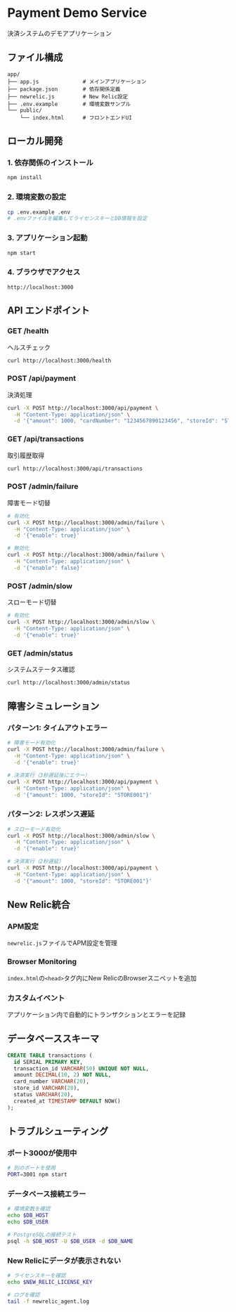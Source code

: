 # Payment Demo Service

決済システムのデモアプリケーション

## ファイル構成

```
app/
├── app.js              # メインアプリケーション
├── package.json        # 依存関係定義
├── newrelic.js         # New Relic設定
├── .env.example        # 環境変数サンプル
└── public/
    └── index.html      # フロントエンドUI
```

## ローカル開発

### 1. 依存関係のインストール
```bash
npm install
```

### 2. 環境変数の設定
```bash
cp .env.example .env
# .envファイルを編集してライセンスキーとDB情報を設定
```

### 3. アプリケーション起動
```bash
npm start
```

### 4. ブラウザでアクセス
```
http://localhost:3000
```

## API エンドポイント

### GET /health
ヘルスチェック
```bash
curl http://localhost:3000/health
```

### POST /api/payment
決済処理
```bash
curl -X POST http://localhost:3000/api/payment \
  -H "Content-Type: application/json" \
  -d '{"amount": 1000, "cardNumber": "1234567890123456", "storeId": "STORE001"}'
```

### GET /api/transactions
取引履歴取得
```bash
curl http://localhost:3000/api/transactions
```

### POST /admin/failure
障害モード切替
```bash
# 有効化
curl -X POST http://localhost:3000/admin/failure \
  -H "Content-Type: application/json" \
  -d '{"enable": true}'

# 無効化
curl -X POST http://localhost:3000/admin/failure \
  -H "Content-Type: application/json" \
  -d '{"enable": false}'
```

### POST /admin/slow
スローモード切替
```bash
# 有効化
curl -X POST http://localhost:3000/admin/slow \
  -H "Content-Type: application/json" \
  -d '{"enable": true}'
```

### GET /admin/status
システムステータス確認
```bash
curl http://localhost:3000/admin/status
```

## 障害シミュレーション

### パターン1: タイムアウトエラー
```bash
# 障害モード有効化
curl -X POST http://localhost:3000/admin/failure \
  -H "Content-Type: application/json" \
  -d '{"enable": true}'

# 決済実行（3秒遅延後にエラー）
curl -X POST http://localhost:3000/api/payment \
  -H "Content-Type: application/json" \
  -d '{"amount": 1000, "storeId": "STORE001"}'
```

### パターン2: レスポンス遅延
```bash
# スローモード有効化
curl -X POST http://localhost:3000/admin/slow \
  -H "Content-Type: application/json" \
  -d '{"enable": true}'

# 決済実行（2秒遅延）
curl -X POST http://localhost:3000/api/payment \
  -H "Content-Type: application/json" \
  -d '{"amount": 1000, "storeId": "STORE001"}'
```

## New Relic統合

### APM設定
`newrelic.js`ファイルでAPM設定を管理

### Browser Monitoring
`index.html`の`<head>`タグ内にNew RelicのBrowserスニペットを追加

### カスタムイベント
アプリケーション内で自動的にトランザクションとエラーを記録

## データベーススキーマ

```sql
CREATE TABLE transactions (
  id SERIAL PRIMARY KEY,
  transaction_id VARCHAR(50) UNIQUE NOT NULL,
  amount DECIMAL(10, 2) NOT NULL,
  card_number VARCHAR(20),
  store_id VARCHAR(20),
  status VARCHAR(20),
  created_at TIMESTAMP DEFAULT NOW()
);
```

## トラブルシューティング

### ポート3000が使用中
```bash
# 別のポートを使用
PORT=3001 npm start
```

### データベース接続エラー
```bash
# 環境変数を確認
echo $DB_HOST
echo $DB_USER

# PostgreSQLの接続テスト
psql -h $DB_HOST -U $DB_USER -d $DB_NAME
```

### New Relicにデータが表示されない
```bash
# ライセンスキーを確認
echo $NEW_RELIC_LICENSE_KEY

# ログを確認
tail -f newrelic_agent.log
```

